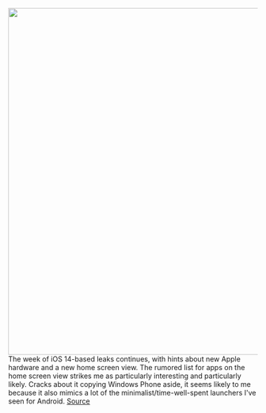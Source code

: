 <img src='https://cdn.vox-cdn.com/thumbor/As6I-kBm_4vNTr0ZhhVuBe6Biyw=/0x0:2040x1360/1200x800/filters:focal(857x517:1183x843)/cdn.vox-cdn.com/uploads/chorus_image/image/66481061/cwelch_191031_3763_0003.0.jpg' width='700px' /><br/>
The week of iOS 14-based leaks continues, with hints about new Apple hardware and a new home screen view. The rumored list for apps on the home screen view strikes me as particularly interesting and particularly likely. Cracks about it copying Windows Phone aside, it seems likely to me because it also mimics a lot of the minimalist/time-well-spent launchers I've seen for Android.
<a href='https://www.theverge.com/2020/3/11/21174449/congress-self-preferecing-sherlocking-bluetooth-pairing'> Source <a/>